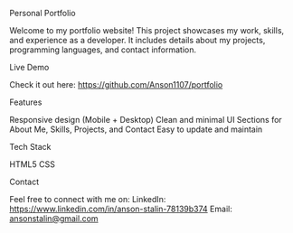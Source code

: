 Personal Portfolio

Welcome to my portfolio website!
This project showcases my work, skills, and experience as a developer. It includes details about my projects, programming languages, and contact information.

Live Demo

Check it out here: https://github.com/Anson1107/portfolio

Features

Responsive design (Mobile + Desktop)
Clean and minimal UI
Sections for About Me, Skills, Projects, and Contact
Easy to update and maintain

Tech Stack

HTML5
CSS

Contact

Feel free to connect with me on:
LinkedIn: https://www.linkedin.com/in/anson-stalin-78139b374 
Email: ansonstalin@gmail.com
